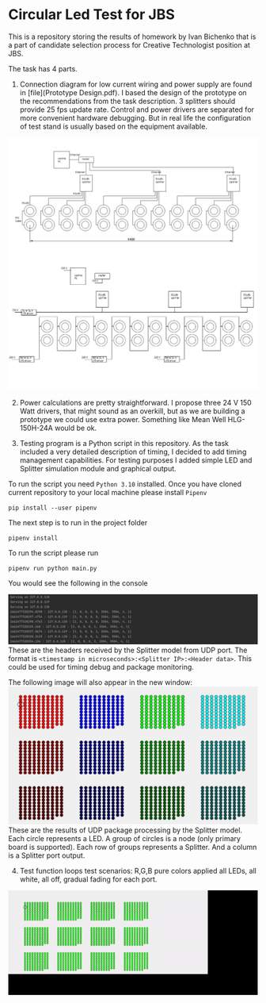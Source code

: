 # Circular Led Test for JBS

This is a repository storing the results of homework by Ivan Bichenko that is a part of candidate selection process for Creative Technologist position at JBS.

The task has 4 parts.
1. Connection diagram for low current wiring and power supply are found in [file](Prototype Design.pdf).
I based the design of the prototype on the recommendations from the task description. 3 splitters should provide 25 fps update rate. Control and power drivers are separated for more convenient hardware debugging. But in real life the configuration of test stand is usually based on the equipment available.

![diagram](Diagram.JPG)
![diagram](Diagram_Power.JPG)

2. Power calculations are pretty straightforward. I propose three 24 V 150 Watt drivers, that might sound as an overkill, but as we are building a prototype we could use extra power. Something like Mean Well HLG-150H-24A would be ok.

3. Testing program is a Python script in this repository. As the task included a very detailed description of timing, I decided to add timing management capabilities. For testing purposes I added simple LED and Splitter simulation module and graphical output.

To run the script you need `Python 3.10` installed. Once you have cloned current repository to your local machine please install `Pipenv`
```
pip install --user pipenv
```
The next step is to run in the project folder
```
pipenv install
```
To run the script please run
```
pipenv run python main.py  
```
You would see the following in the console

![diagram](Output.JPG)
These are the headers received by the Splitter model from UDP port. The format is `<timestamp in microseconds>:<Splitter IP>:<Header data>`. This could be used for timing debug and package monitoring.

The following image will also appear in the new window:
![diagram](Window.JPG)
These are the results of UDP package processing by the Splitter model. Each circle represents a LED. A group of circles is a node (only primary board is supported). Each row of groups represents a Splitter. And a column is a Splitter port output. 

4. Test function loops test scenarios: R,G,B pure colors applied all LEDs, all white, all off, gradual fading for each port.

![diagram](tests.gif)
